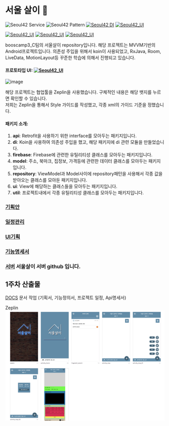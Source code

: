 # 서울 살이 :goat:
![Seoul42 Service](https://img.shields.io/badge/service-android-green.svg)
![Seoul42 Pattern](https://img.shields.io/badge/pattern-MVVM-blue.svg)
[![Seoul42 DI](https://img.shields.io/badge/DI-koin-blue.svg)](https://insert-koin.io)
[![Seoul42_UI](https://img.shields.io/badge/UI-zeplin-blue.svg)](https://app.zeplin.io/project/5c4db2597a8bebbfe8be9d39/dashboard)

[![Seoul42_UI](https://img.shields.io/badge/library-RxJava2-blue.svg)](https://github.com/amitshekhariitbhu/RxJava2-Android-Samples)
[![Seoul42_UI](https://img.shields.io/badge/library-Room-blue.svg)](https://developer.android.com/topic/libraries/architecture/room.html)
[![Seoul42_UI](https://img.shields.io/badge/library-LiveData-blue.svg)](https://developer.android.com/topic/libraries/architecture/livedata.html)


booscamp3_C팀의 서울살이 repository입니다. 해당 프로젝트는 MVVM기반의 Android프로젝트입니다. 
의존성 주입을 위해서 koin이 사용되었고, RxJava, Room, LiveData, MotionLayout등 꾸준한 학습에 의해서 진행되고 있습니다.

#### 프로토타입 UI: [![Seoul42_UI](https://img.shields.io/badge/UI-zeplin-blue.svg)](https://app.zeplin.io/project/5c4db2597a8bebbfe8be9d39/dashboard)
![image](https://user-images.githubusercontent.com/22374750/52126227-17dd0a00-2672-11e9-9678-2cf1e2aeb6fc.png)

해당 프로젝트는 협업툴을 Zeplin을 사용했습니다. 구체적인 내용은 해당 뱃지를 누르면 확인할 수 있습니다.<br>
저희는 Zeplin을 통해서 Style 가이드를 작성했고, 각종 xml의 가이드 기준을 정했습니다.

#### 패키지 소개:
1. **api**: Retrofit을 사용하기 위한 interface를 모아두는 패키지입니다.
2. **di**: Koin을 사용하여 의존성 주입을 했고, 해당 패키지에 di 관련 모듈을 만들었습니다.
3. **firebase**: Firebase에 관련한 유틸리티성 클래스를 모아두는 패키지입니다.
4. **model**: 주소, 북마크, 집정보, 가격등에 관련한 데이터 클래스를 모아두는 패키지입니다.
5. **repository**: ViewModel과 Model사이에 repository패턴을 사용해서 각종 값을 받아오는 클래스를 모아둔 패키지입니다.
6. **ui**: View에 해당하는 클래스들을 모아두는 패키지입니다.
7. **util**: 프로젝트내에서 각종 유틸리티성 클래스를 모아두는 패키지입니다.

### [기획안](https://drive.google.com/file/d/1ui4lvMc81kCAki4UVtxirsg0szLEbqD2/view?usp=sharing)
### [일정관리](https://docs.google.com/spreadsheets/d/1nQlae8ONeO42Rk9Pr0tZFxilmCsfuNRmOOc4p7cFlYY/edit?usp=sharing)
### [UI기획](https://drive.google.com/file/d/13BLtMr3i-YnhjuDIkYmLRVolUX6OQnIu/view?usp=sharing)
### [기능명세서](https://docs.google.com/spreadsheets/d/1Y4Xpb8lSP5qQ53e1NPewsZMmYud5io1H1SQxxZZOmY4/edit?usp=sharing)

### [서버](https://github.com/seoul42/seoul42-server) 서울살이 서버 github 입니다.

## 1주차 산출물 
[DOCS](https://github.com/boostcampth/boostcamp3_C/tree/dev/docs) 문서 작업 (기획서, 기능정의서, 프로젝트 일정, Api명세서)

Zeplin
![Zeplin](/docs/ui/seoul42_ui.png)

